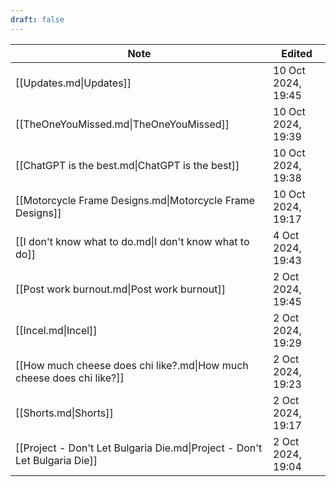 ```yaml
---
draft: false
---
```

| Note                                                                      | Edited             |
| ------------------------------------------------------------------------- | ------------------ |
| [[Updates.md\|Updates]]                                                   | 10 Oct 2024, 19:45 |
| [[TheOneYouMissed.md\|TheOneYouMissed]]                                   | 10 Oct 2024, 19:39 |
| [[ChatGPT is the best.md\|ChatGPT is the best]]                           | 10 Oct 2024, 19:38 |
| [[Motorcycle Frame Designs.md\|Motorcycle Frame Designs]]                 | 10 Oct 2024, 19:17 |
| [[I don't know what to do.md\|I don't know what to do]]                   | 4 Oct 2024, 19:43  |
| [[Post work burnout.md\|Post work burnout]]                               | 2 Oct 2024, 19:45  |
| [[Incel.md\|Incel]]                                                       | 2 Oct 2024, 19:29  |
| [[How much cheese does chi like?.md\|How much cheese does chi like?]]     | 2 Oct 2024, 19:23  |
| [[Shorts.md\|Shorts]]                                                     | 2 Oct 2024, 19:17  |
| [[Project - Don't Let Bulgaria Die.md\|Project - Don't Let Bulgaria Die]] | 2 Oct 2024, 19:04  |
